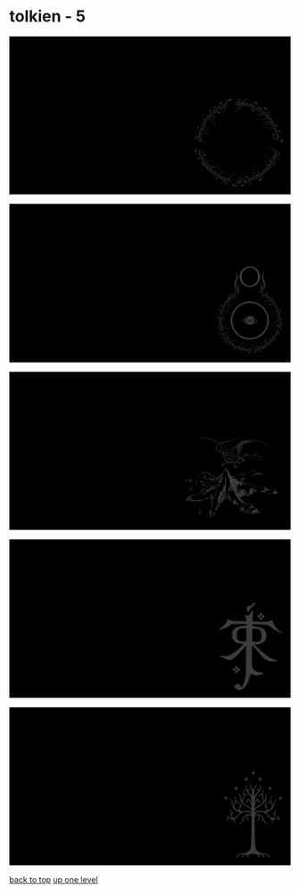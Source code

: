 # tolkien - 5
[![one_ring_inscription_ring_a_ling.png](/terminal/grey%20on%20black/little/tolkien/one_ring_inscription_ring_a_ling.png "one_ring_inscription_ring_a_ling.png")](/terminal/grey%20on%20black/little/tolkien/one_ring_inscription_ring_a_ling.png)

[![tolkien_eye_of_sauron.png](/terminal/grey%20on%20black/little/tolkien/tolkien_eye_of_sauron.png "tolkien_eye_of_sauron.png")](/terminal/grey%20on%20black/little/tolkien/tolkien_eye_of_sauron.png)

[![tolkien_lonely_mountain_map.png](/terminal/grey%20on%20black/little/tolkien/tolkien_lonely_mountain_map.png "tolkien_lonely_mountain_map.png")](/terminal/grey%20on%20black/little/tolkien/tolkien_lonely_mountain_map.png)

[![tolkien_monogram.png](/terminal/grey%20on%20black/little/tolkien/tolkien_monogram.png "tolkien_monogram.png")](/terminal/grey%20on%20black/little/tolkien/tolkien_monogram.png)

[![tolkien_white_tree_of_gondor.png](/terminal/grey%20on%20black/little/tolkien/tolkien_white_tree_of_gondor.png "tolkien_white_tree_of_gondor.png")](/terminal/grey%20on%20black/little/tolkien/tolkien_white_tree_of_gondor.png)



[back to top](#)
[up one level](/terminal/grey%20on%20black/little/README.MD)
